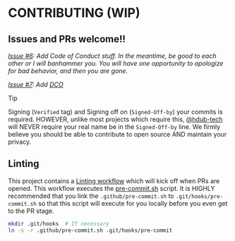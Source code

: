 # CONTRIBUTING (WIP)

## Issues and PRs welcome!!

_[Issue #6]: Add Code of Conduct stuff. In the meantime, be good to each other or
I will banhammer you. You will have one opportunity to apologize for bad
behavior, and then you are gone._

_[Issue #7]: Add [DCO]_

> [!TIP]
> Signing (`Verified` tag) and Signing off on (`Signed-Off-by`) your commits is
required. HOWEVER, unlike most projects which require this, [@hdub-tech] will
NEVER require your real name be in the `Signed-Off-by` line. We firmly believe
you should be able to contribute to open source AND maintain your privacy.

## Linting

This project contains a [Linting workflow] which will kick off when PRs are
opened. This workflow executes the [pre-commit.sh] script. It is HIGHLY
recommended that you link the `.github/pre-commit.sh` to
`.git/hooks/pre-commit.sh` so that this script will execute for you locally
before you even get to the PR stage.

```bash
mkdir .git/hooks  # If necessary
ln -s -r .github/pre-commit.sh .git/hooks/pre-commit
```

<!-- Links -->
[Linting workflow]: ./.github/workflows/lint.yml
[pre-commit.sh]:    ./.github/pre-commit.sh
[DCO]:              https://developercertificate.org/_
[@hdub-tech]:       https://github.com/hdub-tech
[Issue #6]:         https://github.com/hdub-tech/bitwarden-directory-connector-containers/issues/6
[Issue #7]:         https://github.com/hdub-tech/bitwarden-directory-connector-containers/issues/7

<!-- markdownlint-configure-file {
  MD026: false
}
-->